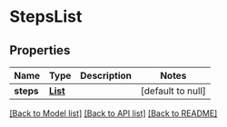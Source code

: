 # StepsList
## Properties

Name | Type | Description | Notes
------------ | ------------- | ------------- | -------------
**steps** | [**List**](RecipeStep.md) |  | [default to null]

[[Back to Model list]](../README.md#documentation-for-models) [[Back to API list]](../README.md#documentation-for-api-endpoints) [[Back to README]](../README.md)

